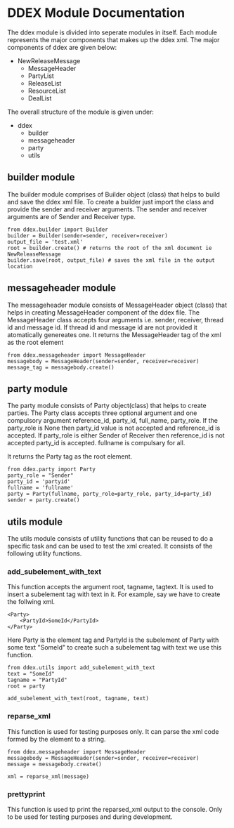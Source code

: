 # DDEX Module Documentation
The ddex module is divided into seperate modules in itself. Each module represents the major components that makes up the ddex xml. The major components of ddex are given below:

+ NewReleaseMessage
    + MessageHeader
    + PartyList
    + ReleaseList
    + ResourceList
    + DealList

The overall structure of the module is given under:
+ ddex
    + builder
    + messageheader
    + party
    + utils

## builder module
The builder module comprises of Builder object (class) that helps to build and save the ddex xml file.
To create a builder just import the class and provide the sender and receiver arguments.
The sender and receiver arguments are of Sender and Receiver type.
```
from ddex.builder import Builder
builder = Builder(sender=sender, receiver=receiver)
output_file = 'test.xml'
root = builder.create() # returns the root of the xml document ie NewReleaseMessage
builder.save(root, output_file) # saves the xml file in the output location
```

## messageheader module
The messageheader module consists of MessageHeader object (class) that helps in creating MessageHeader component of the ddex file. The MessageHeader class accepts four arguments i.e. sender, receiver, thread id and message id. If thread id and message id are not provided it atomatically genereates one. It returns the MessageHeader tag of the xml as the root element

```
from ddex.messageheader import MessageHeader
messagebody = MessageHeader(sender=sender, receiver=receiver)
message_tag = messagebody.create()
```

## party module
The party module consists of Party object(class) that helps to create parties. The Party class accepts three optional argument and one compulsory argument reference_id, party_id, full_name, party_role. If the party_role is None then party_id value is not accepted and reference_id is accepted. If party_role is either Sender of Receiver then reference_id is not accepted party_id is accepted. fullname is compulsary for all.

It returns the Party tag as the root element.

```
from ddex.party import Party
party_role = "Sender"
party_id = 'partyid'
fullname = 'fullname'
party = Party(fullname, party_role=party_role, party_id=party_id)
sender = party.create()
```

## utils module
The utils module consists of utility functions that can be reused to do a specific task and can be used to test the xml created. It consists of the following utility functions.

### add_subelement_with_text
This function accepts the argument root, tagname, tagtext. It is used to insert a subelement tag with text in it. For example, say we have to create the follwing xml.
```
<Party>
    <PartyId>SomeId</PartyId>
</Party>
```
Here Party is the element tag and PartyId is the subelement of Party with some text "SomeId" to create such a subelement tag with text we use this function.

```
from ddex.utils import add_subelement_with_text
text = "SomeId"
tagname = "PartyId"
root = party

add_subelement_with_text(root, tagname, text)
```
### reparse_xml
This function is used for testing purposes only. It can parse the xml code formed by the element to a string.
```
from ddex.messageheader import MessageHeader
messagebody = MessageHeader(sender=sender, receiver=receiver)
message = messagebody.create()

xml = reparse_xml(message)
```
### prettyprint
This function is used tp print the reparsed_xml output to the console. Only to be used for testing purposes and during development.

